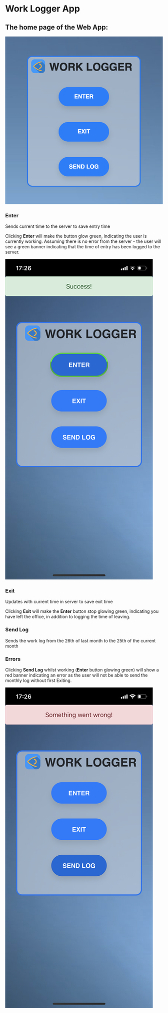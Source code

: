 # Work Logger App #

## The home page of the Web App: ##

![Image description](https://github.com/Dor256/WorkHoursLogger/blob/master/src/main/resources/static/UI.png)

### Enter ###
Sends current time to the server to save entry time

Clicking **Enter** will make the button glow green, indicating the user is currently working.
Assuming there is no error from the server - the user will see a green banner indicating that the time
of entry has been logged to the server.

![Image description](https://github.com/Dor256/WorkHoursLogger/blob/master/src/main/resources/static/UI_Entry.PNG)

### Exit ###
Updates with current time in server to save exit time

Clicking **Exit** will make the **Enter** button stop glowing green, indicating you have left the office, 
in addition to logging the time of leaving.

### Send Log ###
Sends the work log from the 26th of last month to the 25th of the current month


### Errors ###
Clicking **Send Log** whilst working (**Enter** button glowing green) will show a red banner indicating
an error as the user will not be able to send the monthly log without first Exiting.

![Image description](https://github.com/Dor256/WorkHoursLogger/blob/master/src/main/resources/static/UI_Error.PNG)